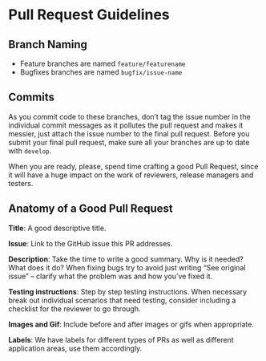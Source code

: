# Pull Request Guidelines 

## Branch Naming

- Feature branches are named `feature/featurename`
- Bugfixes branches are named `bugfix/issue-name`

## Commits

As you commit code to these branches, don’t tag the issue number in the individual commit messages as it pollutes the pull request and makes it messier, just attach the issue number to the final pull request. Before you submit your final pull request, make sure all your branches are up to date with `develop`.

When you are ready, please, spend time crafting a good Pull Request, since it will have a huge impact on the work of reviewers, release managers and testers. 

## Anatomy of a Good Pull Request

**Title**: A good descriptive title.

**Issue**: Link to the GitHub issue this PR addresses.

**Description**: Take the time to write a good summary. Why is it needed? What does it do? When fixing bugs try to avoid just writing “See original issue” – clarify what the problem was and how you’ve fixed it.

**Testing instructions**: Step by step testing instructions. When necessary break out individual scenarios that need testing, consider including a checklist for the reviewer to go through.

**Images and Gif**: Include before and after images or gifs when appropriate.

**Labels**: We have labels for different types of PRs as well as different application areas, use them accordingly.